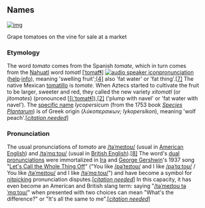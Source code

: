 ## Names

[![img](https://upload.wikimedia.org/wikipedia/commons/thumb/b/be/Grape_tomatoes_on_the_vine_at_Ljubljana_Central_Market.JPG/220px-Grape_tomatoes_on_the_vine_at_Ljubljana_Central_Market.JPG)](https://en.wikipedia.org/wiki/File:Grape_tomatoes_on_the_vine_at_Ljubljana_Central_Market.JPG)

Grape tomatoes on the vine for sale at a market

### Etymology

The word *tomato* comes from the Spanish *tomate*, which in turn comes from the [Nahuatl](https://en.wikipedia.org/wiki/Nahuatl_language) word *tomatl* [[ˈtomat͡ɬ\]](https://en.wikipedia.org/wiki/Help:IPA/Nahuatl) [![audio speaker icon](https://upload.wikimedia.org/wikipedia/commons/thumb/8/8a/Loudspeaker.svg/11px-Loudspeaker.svg.png)](https://en.wikipedia.org/wiki/File:Tomatl.ogg)[pronunciation](https://upload.wikimedia.org/wikipedia/commons/5/52/Tomatl.ogg) ([help](https://en.wikipedia.org/wiki/Wikipedia:Media_help)·[info](https://en.wikipedia.org/wiki/File:Tomatl.ogg)), meaning 'swelling fruit';[[4\]](https://en.wikipedia.org/wiki/Tomato#cite_note-oed-4) also 'fat water' or 'fat thing'.[[7\]](https://en.wikipedia.org/wiki/Tomato#cite_note-7) The native Mexican [tomatillo](https://en.wikipedia.org/wiki/Tomatillo) is *tomate*. When Aztecs started to cultivate the fruit to be larger, sweeter and red, they called the new variety *xitomatl* (or *jitomates*) (pronounced [[ʃiːˈtomatɬ\]](https://en.wikipedia.org/wiki/Help:IPA/Nahuatl)),[[2\]](https://en.wikipedia.org/wiki/Tomato#cite_note-eol-2) ('plump with navel' or 'fat water with navel'). The [specific name](https://en.wikipedia.org/wiki/Binomial_nomenclature) *lycopersicum* (from the 1753 book *[Species Plantarum](https://en.wikipedia.org/wiki/Species_Plantarum)*) is of Greek origin (*λύκοπερσικων; lykopersikon*), meaning 'wolf peach'.[*[citation needed](https://en.wikipedia.org/wiki/Wikipedia:Citation_needed)*]

### Pronunciation

The usual pronunciations of *tomato* are [/təˈmeɪtoʊ/](https://en.wikipedia.org/wiki/Help:IPA/English) (usual in [American English](https://en.wikipedia.org/wiki/American_English)) and [/təˈmɑːtoʊ/](https://en.wikipedia.org/wiki/Help:IPA/English) (usual in [British English](https://en.wikipedia.org/wiki/British_English)).[[8\]](https://en.wikipedia.org/wiki/Tomato#cite_note-CamDict-8) The word's [dual pronunciations](https://en.wikipedia.org/wiki/Free_variation) were immortalized in [Ira](https://en.wikipedia.org/wiki/Ira_Gershwin) and [George Gershwin](https://en.wikipedia.org/wiki/George_Gershwin)'s 1937 song "[Let's Call the Whole Thing Off](https://en.wikipedia.org/wiki/Let's_Call_the_Whole_Thing_Off)" ("You like [/pəˈteɪtoʊ/](https://en.wikipedia.org/wiki/Help:IPA/English) and I like [/pəˈtɑːtoʊ/](https://en.wikipedia.org/wiki/Help:IPA/English) / You like [/təˈmeɪtoʊ/](https://en.wikipedia.org/wiki/Help:IPA/English) and I like [/təˈmɑːtoʊ/](https://en.wikipedia.org/wiki/Help:IPA/English)") and have become a symbol for [nitpicking](https://en.wikipedia.org/wiki/Nitpicking) pronunciation disputes.[*[citation needed](https://en.wikipedia.org/wiki/Wikipedia:Citation_needed)*] In this capacity, it has even become an American and British slang term: saying "[/təˈmeɪtoʊ təˈmɑːtoʊ/](https://en.wikipedia.org/wiki/Help:IPA/English)" when presented with two choices can mean "What's the difference?" or "It's all the same to me".[*[citation needed](https://en.wikipedia.org/wiki/Wikipedia:Citation_needed)*]
